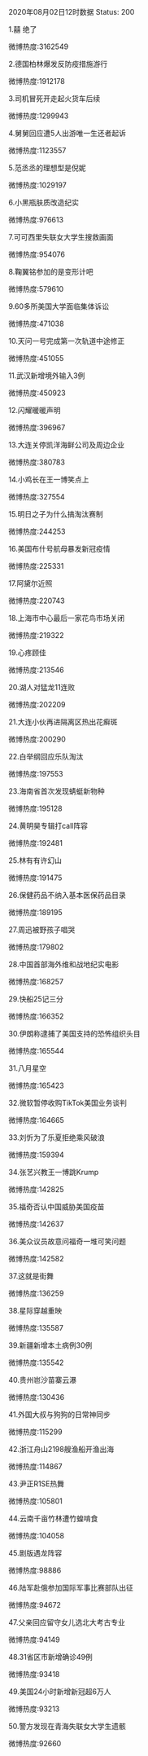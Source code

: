 2020年08月02日12时数据
Status: 200

1.囍 绝了

微博热度:3162549

2.德国柏林爆发反防疫措施游行

微博热度:1912178

3.司机冒死开走起火货车后续

微博热度:1299943

4.舅舅回应遭5人出游唯一生还者起诉

微博热度:1123557

5.范丞丞的理想型是倪妮

微博热度:1029197

6.小黑瓶肤质改造纪实

微博热度:976613

7.可可西里失联女大学生搜救画面

微博热度:954076

8.鞠翼铭参加的是变形计吧

微博热度:579610

9.60多所美国大学面临集体诉讼

微博热度:471038

10.天问一号完成第一次轨道中途修正

微博热度:451055

11.武汉新增境外输入3例

微博热度:450923

12.闪耀暖暖声明

微博热度:396967

13.大连关停凯洋海鲜公司及周边企业

微博热度:380783

14.小鸡长在王一博笑点上

微博热度:327554

15.明日之子为什么搞淘汰赛制

微博热度:244253

16.美国布什号航母暴发新冠疫情

微博热度:225331

17.阿黛尔近照

微博热度:220743

18.上海市中心最后一家花鸟市场关闭

微博热度:219322

19.心疼顾佳

微博热度:213546

20.湖人对猛龙11连败

微博热度:202209

21.大连小伙再进隔离区热出花癣斑

微博热度:200290

22.白举纲回应乐队淘汰

微博热度:197553

23.海南省首次发现蜻蜓新物种

微博热度:195128

24.黄明昊专辑打call阵容

微博热度:192481

25.林有有许幻山

微博热度:191475

26.保健药品不纳入基本医保药品目录

微博热度:189195

27.周迅被野孩子唱哭

微博热度:179802

28.中国首部海外维和战地纪实电影

微博热度:168257

29.快船25记三分

微博热度:166352

30.伊朗称逮捕了美国支持的恐怖组织头目

微博热度:165544

31.八月星空

微博热度:165423

32.微软暂停收购TikTok美国业务谈判

微博热度:164665

33.刘忻为了乐夏拒绝乘风破浪

微博热度:159394

34.张艺兴教王一博跳Krump

微博热度:142825

35.福奇否认中国威胁美国疫苗

微博热度:142637

36.美众议员故意问福奇一堆可笑问题

微博热度:142582

37.这就是街舞

微博热度:136259

38.星际穿越重映

微博热度:135587

39.新疆新增本土病例30例

微博热度:135542

40.贵州岜沙苗寨云瀑

微博热度:130436

41.外国大叔与狗狗的日常神同步

微博热度:115299

42.浙江舟山2198艘渔船开渔出海

微博热度:114867

43.尹正R1SE热舞

微博热度:105801

44.云南千亩竹林遭竹蝗啃食

微博热度:104058

45.剧版遇龙阵容

微博热度:98886

46.陆军赴俄参加国际军事比赛部队出征

微博热度:94672

47.父亲回应留守女儿选北大考古专业

微博热度:94149

48.31省区市新增确诊49例

微博热度:93418

49.美国24小时新增新冠超6万人

微博热度:93213

50.警方发现在青海失联女大学生遗骸

微博热度:92660

